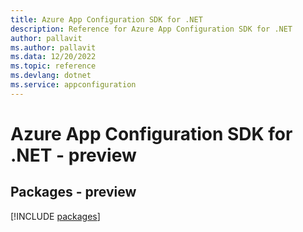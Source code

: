 ```yaml
---
title: Azure App Configuration SDK for .NET
description: Reference for Azure App Configuration SDK for .NET
author: pallavit
ms.author: pallavit
ms.data: 12/20/2022
ms.topic: reference
ms.devlang: dotnet
ms.service: appconfiguration
---
```

# Azure App Configuration SDK for .NET - preview
## Packages - preview
[!INCLUDE [packages](app-configuration-index.md)]